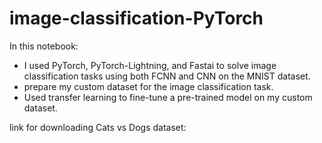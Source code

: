 # image-classification-PyTorch
In this notebook:
  * I used PyTorch, PyTorch-Lightning, and Fastai to solve image classification tasks using both FCNN and CNN on the MNIST dataset.
  * prepare my custom dataset for the image classification task.
  * Used transfer learning to fine-tune a pre-trained model on my custom dataset.<br>

link for downloading Cats vs Dogs dataset: 
